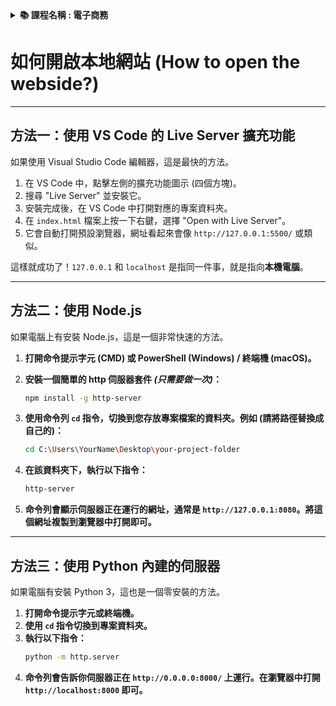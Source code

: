 <details>
  <summary><strong>📚 課程名稱 : 電子商務</strong></summary>

  - **證照名稱** : 企業電子化助理規劃師
  - **授課教師** : 黃錦祥
  - **重要程度** : ⭐⭐⭐⭐⭐ (5顆星)
  - **類別歸類** : 管理類
  - **點數計算** : 0.7 點 ( 證書 + 證照 )
</details>

# 如何開啟本地網站 (How to open the webside?)

---

## 方法一：使用 VS Code 的 Live Server 擴充功能

如果使用 Visual Studio Code 編輯器，這是最快的方法。

1.  在 VS Code 中，點擊左側的擴充功能圖示 (四個方塊)。
2.  搜尋 "Live Server" 並安裝它。
3.  安裝完成後，在 VS Code 中打開對應的專案資料夾。
4.  在 `index.html` 檔案上按一下右鍵，選擇 "Open with Live Server"。
5.  它會自動打開預設瀏覽器，網址看起來會像 `http://127.0.0.1:5500/` 或類似。

這樣就成功了！`127.0.0.1` 和 `localhost` 是指同一件事，就是指向**本機電腦**。

---

## 方法二：使用 Node.js

如果電腦上有安裝 Node.js，這是一個非常快速的方法。

1.  **打開命令提示字元 (CMD) 或 PowerShell (Windows) / 終端機 (macOS)。**

2.  **安裝一個簡單的 http 伺服器套件 *(只需要做一次)*：**
    ```bash
    npm install -g http-server
    ```

3.  **使用命令列 `cd` 指令，切換到您存放專案檔案的資料夾。例如 (請將路徑替換成自己的)：**
    ```bash
    cd C:\Users\YourName\Desktop\your-project-folder
    ```

4.  **在該資料夾下，執行以下指令：**
    ```bash
    http-server
    ```

5.  **命令列會顯示伺服器正在運行的網址，通常是 `http://127.0.0.1:8080`。將這個網址複製到瀏覽器中打開即可。**

---

## 方法三：使用 Python 內建的伺服器

如果電腦有安裝 Python 3，這也是一個零安裝的方法。

1.  **打開命令提示字元或終端機。**
2.  **使用 `cd` 指令切換到專案資料夾。**
3.  **執行以下指令：**
    ```bash
    python -m http.server
    ```
4.  **命令列會告訴你伺服器正在 `http://0.0.0.0:8000/` 上運行。在瀏覽器中打開 `http://localhost:8000` 即可。**
